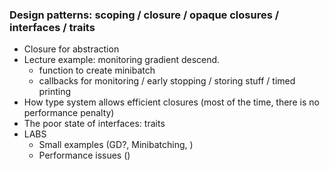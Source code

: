 ### Design patterns: scoping / closure / opaque closures / interfaces / traits
  - Closure for abstraction
  - Lecture example: monitoring gradient descend.
    + function to create minibatch
    + callbacks for monitoring / early stopping / storing stuff / timed printing
  - How type system allows efficient closures (most of the time, there is no performance penalty)
  - The poor state of interfaces: traits
  - LABS
    + Small examples (GD?, Minibatching, )
    +  Performance issues ()
